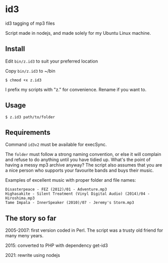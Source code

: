 # id3

id3 tagging of mp3 files

Script made in nodejs, and made solely for my Ubuntu Linux machine.

## Install

Edit `bin/z.id3` to suit your preferred location  

Copy `bin/z.id3` to ~/bin  


`$ chmod +x z.id3`  

I prefix my scripts with "z." for convenience. Rename if you want to.

## Usage

    $ z.id3 path/to/folder

## Requirements

Command `id3v2` must be available for execSync.

The `folder` must follow a strong naming convention, or else it will complain and refuse to do anything until you have tidied up. What's the point of having a messy mp3 archive anyway? The script also assumes that you are a nice person who supports your favourite bands and buys their music.

Examples of excellent music with proper folder and file names:

    Disasterpeace - FEZ (2012)/01 - Adventure.mp3
    Highasakite - Silent Treatment (Vinyl Digital Audio) (2014)/04 - Hiroshima.mp3
    Tame Impala - InnerSpeaker (2010)/07 - Jeremy's Storm.mp3

## The story so far

2005-2007: first version coded in Perl. The script was a trusty old friend for many meny years.

2015: converted to PHP with dependency get-id3

2021: rewrite using nodejs

